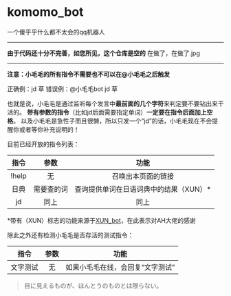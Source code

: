 # komomo_bot
一个傻乎乎什么都不太会的qq机器人

-----
**由于代码还十分不完善，如您所见，这个仓库是空的**
在做了，在做了.jpg

-----

**注意：小毛毛的所有指令不需要也不可以在@小毛毛之后触发**

正确例：jd 草
错误例：@小毛毛bot jd 草

也就是说，小毛毛是通过监听每个发言中**最前面的几个字符**来判定要不要钻出来干活的。
**带有参数的指令**（比如jd后面需要指定单词）**一定要在指令后面加上空格**。
以及小毛毛是急性子而且很懒，所以只发一个“jd”的话，小毛毛现在不会提醒你或者等你补充说明的！

目前已经开放的指令列表：

|指令|参数|功能|
|:-:|:-:|:-:|
|!help|无|召唤出本页面的链接|
|日典|需要查的词|查询提供单词在日语词典中的结果（XUN）*|
|jd|同上|同上|

*带有（XUN）标志的功能来源于[XUN_bot](https://github.com/Angel-Hair/XUN_Bot)，在此表示对AH大佬的感谢

除此之外还有检测小毛毛是否存活的测试指令：

|指令|参数|功能|
|:-:|:-:|:-:|
|文字测试|无|如果小毛毛在线，会回复“文字测试”|

> 目に見えるものが、ほんとうのものとは限らない。
